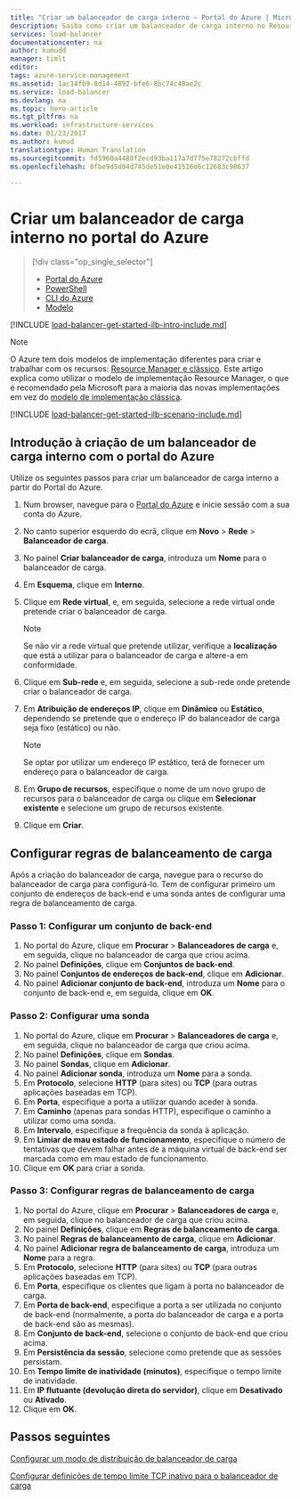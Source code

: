 ```yaml
---
title: "Criar um balanceador de carga interno – Portal do Azure | Microsoft Docs"
description: Saiba como criar um balanceador de carga interno no Resource Manager com o portal do Azure
services: load-balancer
documentationcenter: na
author: kumudd
manager: timlt
editor: 
tags: azure-service-management
ms.assetid: 1ac14fb9-8d14-4892-bfe6-8bc74c48ae2c
ms.service: load-balancer
ms.devlang: na
ms.topic: hero-article
ms.tgt_pltfrm: na
ms.workload: infrastructure-services
ms.date: 01/23/2017
ms.author: kumud
translationtype: Human Translation
ms.sourcegitcommit: fd5960a4488f2ecd93ba117a7d775e78272cbffd
ms.openlocfilehash: 8fbe9d5d04d745de51e0e41516d6c12683c98637

---
```


# <a name="create-an-internal-load-balancer-in-the-azure-portal"></a>Criar um balanceador de carga interno no portal do Azure

> [!div class="op_single_selector"]
> * [Portal do Azure](../load-balancer/load-balancer-get-started-ilb-arm-portal.md)
> * [PowerShell](../load-balancer/load-balancer-get-started-ilb-arm-ps.md)
> * [CLI do Azure](../load-balancer/load-balancer-get-started-ilb-arm-cli.md)
> * [Modelo](../load-balancer/load-balancer-get-started-ilb-arm-template.md)

[!INCLUDE [load-balancer-get-started-ilb-intro-include.md](../../includes/load-balancer-get-started-ilb-intro-include.md)]

> [!NOTE]
> O Azure tem dois modelos de implementação diferentes para criar e trabalhar com os recursos: [Resource Manager e clássico](../azure-resource-manager/resource-manager-deployment-model.md).  Este artigo explica como utilizar o modelo de implementação Resource Manager, o que é recomendado pela Microsoft para a maioria das novas implementações em vez do [modelo de implementação clássica](load-balancer-get-started-ilb-classic-ps.md).

[!INCLUDE [load-balancer-get-started-ilb-scenario-include.md](../../includes/load-balancer-get-started-ilb-scenario-include.md)]

## <a name="get-started-creating-an-internal-load-balancer-using-azure-portal"></a>Introdução à criação de um balanceador de carga interno com o portal do Azure

Utilize os seguintes passos para criar um balanceador de carga interno a partir do Portal do Azure.

1. Num browser, navegue para o [Portal do Azure](http://portal.azure.com) e inicie sessão com a sua conta do Azure.
2. No canto superior esquerdo do ecrã, clique em **Novo** > **Rede** > **Balanceador de carga**.
3. No painel **Criar balanceador de carga**, introduza um **Nome** para o balanceador de carga.
4. Em **Esquema**, clique em **Interno**.
5. Clique em **Rede virtual**, e, em seguida, selecione a rede virtual onde pretende criar o balanceador de carga.

   > [!NOTE]
   > Se não vir a rede virtual que pretende utilizar, verifique a **localização** que está a utilizar para o balanceador de carga e altere-a em conformidade.

6. Clique em **Sub-rede** e, em seguida, selecione a sub-rede onde pretende criar o balanceador de carga.
7. Em **Atribuição de endereços IP**, clique em **Dinâmico** ou **Estático**, dependendo se pretende que o endereço IP do balanceador de carga seja fixo (estático) ou não.

   > [!NOTE]
   > Se optar por utilizar um endereço IP estático, terá de fornecer um endereço para o balanceador de carga.

8. Em **Grupo de recursos**, especifique o nome de um novo grupo de recursos para o balanceador de carga ou clique em **Selecionar existente** e selecione um grupo de recursos existente.
9. Clique em **Criar**.

## <a name="configure-load-balancing-rules"></a>Configurar regras de balanceamento de carga

Após a criação do balanceador de carga, navegue para o recurso do balanceador de carga para configurá-lo.
Tem de configurar primeiro um conjunto de endereços de back-end e uma sonda antes de configurar uma regra de balanceamento de carga.

### <a name="step-1-configure-a-back-end-pool"></a>Passo 1: Configurar um conjunto de back-end

1. No portal do Azure, clique em **Procurar** > **Balanceadores de carga** e, em seguida, clique no balanceador de carga que criou acima.
2. No painel **Definições**, clique em **Conjuntos de back-end**.
3. No painel **Conjuntos de endereços de back-end**, clique em **Adicionar**.
4. No painel **Adicionar conjunto de back-end**, introduza um **Nome** para o conjunto de back-end e, em seguida, clique em **OK**.

### <a name="step-2-configure-a-probe"></a>Passo 2: Configurar uma sonda

1. No portal do Azure, clique em **Procurar** > **Balanceadores de carga** e, em seguida, clique no balanceador de carga que criou acima.
2. No painel **Definições**, clique em **Sondas**.
3. No painel **Sondas**, clique em **Adicionar**.
4. No painel **Adicionar sonda**, introduza um **Nome** para a sonda.
5. Em **Protocolo**, selecione **HTTP** (para sites) ou **TCP** (para outras aplicações baseadas em TCP).
6. Em **Porta**, especifique a porta a utilizar quando aceder à sonda.
7. Em **Caminho** (apenas para sondas HTTP), especifique o caminho a utilizar como uma sonda.
8. Em **Intervalo**, especifique a frequência da sonda à aplicação.
9. Em **Limiar de mau estado de funcionamento**, especifique o número de tentativas que devem falhar antes de a máquina virtual de back-end ser marcada como em mau estado de funcionamento.
10. Clique em **OK** para criar a sonda.

### <a name="step-3-configure-load-balancing-rules"></a>Passo 3: Configurar regras de balanceamento de carga

1. No portal do Azure, clique em **Procurar** > **Balanceadores de carga** e, em seguida, clique no balanceador de carga que criou acima.
2. No painel **Definições**, clique em **Regras de balanceamento de carga**.
3. No painel **Regras de balanceamento de carga**, clique em **Adicionar**.
4. No painel **Adicionar regra de balanceamento de carga**, introduza um **Nome** para a regra.
5. Em **Protocolo**, selecione **HTTP** (para sites) ou **TCP** (para outras aplicações baseadas em TCP).
6. Em **Porta**, especifique os clientes que ligam à porta no balanceador de carga.
7. Em **Porta de back-end**, especifique a porta a ser utilizada no conjunto de back-end (normalmente, a porta do balanceador de carga e a porta de back-end são as mesmas).
8. Em **Conjunto de back-end**, selecione o conjunto de back-end que criou acima.
9. Em **Persistência da sessão**, selecione como pretende que as sessões persistam.
10. Em **Tempo limite de inatividade (minutos)**, especifique o tempo limite de inatividade.
11. Em **IP flutuante (devolução direta do servidor)**, clique em **Desativado** ou **Ativado**.
12. Clique em **OK**.

## <a name="next-steps"></a>Passos seguintes

[Configurar um modo de distribuição de balanceador de carga](load-balancer-distribution-mode.md)

[Configurar definições de tempo limite TCP inativo para o balanceador de carga](load-balancer-tcp-idle-timeout.md)




<!--HONumber=Jan17_HO4-->


